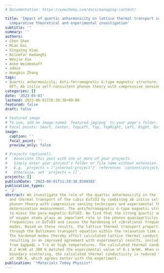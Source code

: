 ```yaml
---
# Documentation: https://wowchemy.com/docs/managing-content/

title: 'Impact of quartic anharmonicity on lattice thermal transport in EuTiO$_3$: A
  comparative theoretical and experimental investigation'
subtitle: ''
summary: ''
authors:
- Chen Shen
- Mian Dai
- Xingxing Xiao
- Niloofar Hadaeghi
- Wenjie Xie
- Anke Weidenkaff
- admin
- Hongbin Zhang
tags:
- Quartic anharmonicity; Anti-ferromagnetic G-type magnetic structure; Thermal conductivity;
  DFT; Ab initio self-consistent phonon theory with compressive sensing techniques
categories: []
date: '2023-05-01'
lastmod: 2023-06-01T20:39:38+09:00
featured: false
draft: false

# Featured image
# To use, add an image named `featured.jpg/png` to your page's folder.
# Focal points: Smart, Center, TopLeft, Top, TopRight, Left, Right, BottomLeft, Bottom, BottomRight.
image:
  caption: ''
  focal_point: ''
  preview_only: false

# Projects (optional).
#   Associate this post with one or more of your projects.
#   Simply enter your project's folder or file name without extension.
#   E.g. `projects = ["internal-project"]` references `content/project/deep-learning/index.md`.
#   Otherwise, set `projects = []`.
projects: []
publishDate: '2023-06-01T11:39:38.034010Z'
publication_types:
- '2'
abstract: We investigate the role of the quartic anharmonicity in the lattice dynamics
  and thermal transport of the cubic EuTiO3 by combining ab initio self-consistent
  phonon theory with compressive sensing techniques and experimental thermal conductivity
  determination measurement. The antiferromagnetic G-type magnetic structure is used
  to mimic the para-magnetic EuTiO3. We find that the strong quartic anharmonicity
  of oxygen atoms plays an important role in the phonon quasiparticles free from imaginary
  frequencies in EuTiO3 and causes the hardening of vibrational frequencies of soft
  modes. Based on these results, the lattice thermal transport properties are predicted
  through the Boltzmann transport equation within the relaxation time approximation.
  The hardened modes thereby affect calculated lattice thermal conductivity significantly,
  resulting in an improved agreement with experimental results, including the deviation
  from $ąppa$L ∝ T−1 at high temperatures. The calculated thermal conductivity of
  8.2 W/mK at 300 K matched the experimental value of 6.1 W/mK. When considering the
  boundary scattering, the calculated thermal conductivity is reduced to 6.9 W/mK
  at 300 K, which agrees better with the experiment.
publication: '*Materials Today Physics*'
---
```

